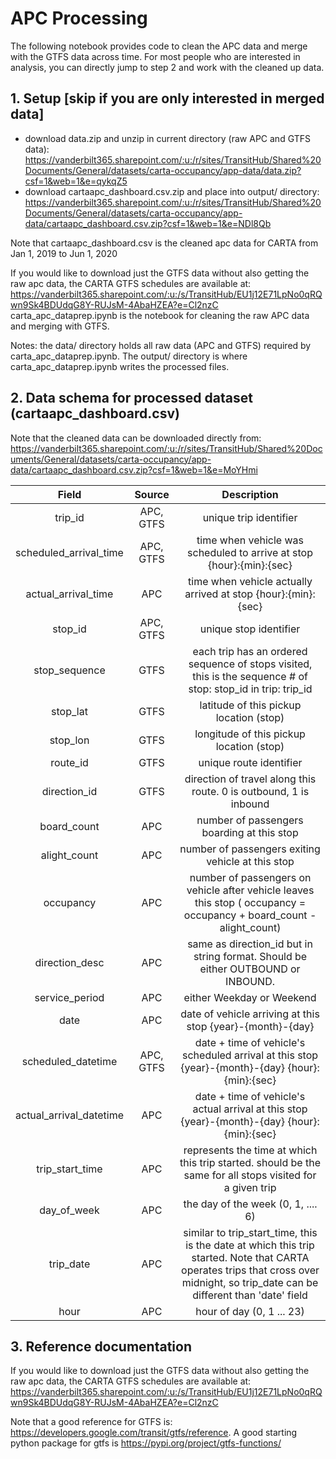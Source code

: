 # APC Processing

The following notebook provides code to clean the APC data and merge with the GTFS data across time. For most people who are interested in analysis, you can directly jump to step 2 and work with the cleaned up data.

## 1. Setup [skip if you are only interested in merged data]

* download data.zip and unzip in current directory (raw APC and GTFS data): https://vanderbilt365.sharepoint.com/:u:/r/sites/TransitHub/Shared%20Documents/General/datasets/carta-occupancy/app-data/data.zip?csf=1&web=1&e=qykqZ5
* download cartaapc_dashboard.csv.zip and place into output/ directory: https://vanderbilt365.sharepoint.com/:u:/r/sites/TransitHub/Shared%20Documents/General/datasets/carta-occupancy/app-data/cartaapc_dashboard.csv.zip?csf=1&web=1&e=NDl8Qb

Note that cartaapc_dashboard.csv is the cleaned apc data for CARTA from Jan 1, 2019 to Jun 1, 2020

If you would like to download just the GTFS data without also getting the raw apc data, the
CARTA GTFS schedules are available at: https://vanderbilt365.sharepoint.com/:u:/s/TransitHub/EU1j12E71LpNo0qRQwn9Sk4BDUdqG8Y-RUJsM-4AbaHZEA?e=Cl2nzC
carta_apc_dataprep.ipynb is the notebook for cleaning the raw APC data and merging with GTFS. 

Notes:
the data/ directory holds all raw data (APC and GTFS) required by carta_apc_dataprep.ipynb. The
output/ directory is where carta_apc_dataprep.ipynb writes the processed files.

## 2. Data schema for processed dataset (cartaapc_dashboard.csv)

Note that the cleaned data can be downloaded directly from: https://vanderbilt365.sharepoint.com/:u:/r/sites/TransitHub/Shared%20Documents/General/datasets/carta-occupancy/app-data/cartaapc_dashboard.csv.zip?csf=1&web=1&e=MoYHmi

| Field | Source | Description |
|:-----:|:------:|:-----------:|
| trip_id  | APC, GTFS | unique trip identifier |
| scheduled_arrival_time | APC, GTFS | time when vehicle was scheduled to arrive at stop {hour}:{min}:{sec} |
| actual_arrival_time | APC | time when vehicle actually arrived at stop {hour}:{min}:{sec} |
| stop_id | APC, GTFS | unique stop identifier |
| stop_sequence | GTFS | each trip has an ordered sequence of stops visited, this is the sequence # of stop: stop_id in trip: trip_id |
| stop_lat | GTFS | latitude of this pickup location (stop) |
| stop_lon | GTFS | longitude of this pickup location (stop) |
| route_id | GTFS | unique route identifier |
| direction_id | GTFS | direction of travel along this route. 0 is outbound, 1 is inbound |
| board_count | APC | number of passengers boarding at this stop |
| alight_count | APC | number of passengers exiting vehicle at this stop |
| occupancy | APC | number of passengers on vehicle after vehicle leaves this stop ( occupancy = occupancy + board_count - alight_count) |
| direction_desc | APC | same as direction_id but in string format. Should be either OUTBOUND or INBOUND. |
| service_period | APC | either Weekday or Weekend |
| date | APC | date of vehicle arriving at this stop {year}-{month}-{day}|
| scheduled_datetime | APC, GTFS | date + time of vehicle's scheduled arrival at this stop {year}-{month}-{day} {hour}:{min}:{sec} |
| actual_arrival_datetime | APC | date + time of vehicle's actual arrival at this stop {year}-{month}-{day} {hour}:{min}:{sec} |
| trip_start_time | APC | represents the time at which this trip started. should be the same for all stops visited for a given trip |
| day_of_week | APC | the day of the week (0, 1, .... 6) |
| trip_date | APC | similar to trip_start_time, this is the date at which this trip started. Note that CARTA operates trips that cross over midnight, so trip_date can be different than 'date' field |
| hour | APC | hour of day (0, 1 ... 23) |


## 3. Reference documentation

If you would like to download just the GTFS data without also getting the raw apc data, the
CARTA GTFS schedules are available at: https://vanderbilt365.sharepoint.com/:u:/s/TransitHub/EU1j12E71LpNo0qRQwn9Sk4BDUdqG8Y-RUJsM-4AbaHZEA?e=Cl2nzC


Note that a good reference for GTFS is: https://developers.google.com/transit/gtfs/reference. A good starting python package for gtfs is https://pypi.org/project/gtfs-functions/
